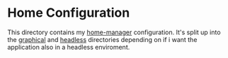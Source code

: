 # Home Configuration
This directory contains my [home-manager](https://github.com/nix-community/home-manager) configuration.
It's split up into the [graphical](./graphical) and [headless](./headless) directories depending on if i want the application also in a headless enviroment.